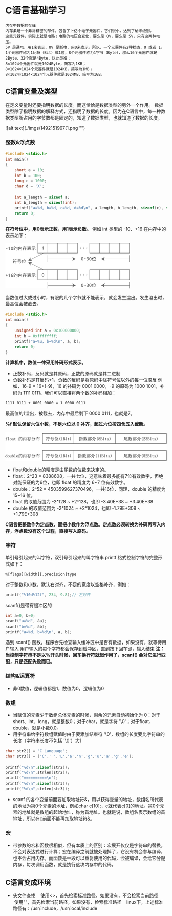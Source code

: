 # C语言基础学习
```
内存中数据的存储
内存条是一个非常精密的部件，包含了上亿个电子元器件，它们很小，达到了纳米级别。
这些元器件，实际上就是电路；电路的电压会变化，要么是 0V，要么是 5V，只有这两种电压。
5V 是通电，用1来表示，0V 是断电，用0来表示。所以，一个元器件有2种状态，0 或者 1。
1个元器件称为1比特（Bit）或1位，8个元器件称为1字节（Byte），那么16个元器件就是2Byte，32个就是4Byte，以此类推：
8×1024个元器件就是1024Byte，简写为1KB；
8×1024×1024个元器件就是1024KB，简写为1MB；
8×1024×1024×1024个元器件就是1024MB，简写为1GB。
```

## C语言变量及类型
在定义变量时还要指明数据的长度。而这恰恰是数据类型的另外一个作用。
数据类型除了指明数据的解释方式，还指明了数据的长度。因为在C语言中，每一种数据类型所占用的字节数都是固定的，知道了数据类型，也就知道了数据的长度。

![alt text](./imgs/1492151997(1.png "")

### 整数&浮点数

```C
#include <stdio.h>
int main()
{
    short a = 10;
    int b = 100;
    long c = 1000;
    char d = 'X';
   
    int a_length = sizeof a;
    int b_length = sizeof(int);
    printf("a=%d, b=%d, c=%d, d=%d\n", a_length, b_length, sizeof(c), sizeof(char));
    return 0;
}
```

__在符号位中，用0表示正数，用1表示负数。__
例如 int 类型的 -10、+16 在内存中的表示如下：

![alt text](./imgs/1-16053015203OD.jpg "")

当数值过大或过小时，有限的几个字节就不能表示，就会发生溢出。发生溢出时，最高位会被截去。

```C
#include <stdio.h>
int main()
{
    unsigned int a = 0x100000000;
    int b = 0xffffffff;
    printf("a=%u, b=%d\n", a, b);
    return 0;
}
```

__计算机中，数值一律采用补码形式表示。__
+ 正数补码，反码就是其原码，正数的原码就是其二进制
+ 负数补码是其反码+1，负数的反码是将原码中除符号位以外的每一位取反
例如，16-9 = 16+(-9)，16 的补码为 0001 0000，-9 的原码为 1000 1001，补码为 1111 0111。我们可以直接将两个数的补码相加：
```
1111 0111 + 0001 0000 = 1 0000 0111
```
最高位的1溢出，被截去，内存中最后剩下 0000 0111，也就是7。

__%f 默认保留六位小数，不足六位以 0 补齐，超过六位按四舍五入截断。__

![alt text](./imgs/1-1601021422192L.png "")

+ float和double的精度是由尾数的位数来决定的。
+ float：2^23 = 8388608，一共七位，这意味着最多能有7位有效数字，但绝对能保证的为6位，也即 float 的精度为 6~7 位有效数字。
+ double：2^52 = 4503599627370496，一共16位，同理，double 的精度为 15~16 位。
+ float 的取值范围为 -2^128 ~ +2^128，也即 -3.40E+38 ~ +3.40E+38
+ double 的取值范围为 -2^1024 ~ +2^1024，也即 -1.79E+308 ~ +1.79E+308

__C语言把整数作为定点数，而把小数作为浮点数。定点数必须转换为补码再写入内存，浮点数没有这个过程，直接写入原码。__

### 字符

单引号引起来的叫字符，双引号引起来的叫字符串
printf 格式控制字符的完整形式如下：
```
%[flags][width][.precision]type
```
对于整数和小数，默认右对齐，不足的宽度以空格补齐，例如：
```C
printf("%10d%12f", 234, 9.8);//-左对齐
```
scanf()是带有缓冲区的
```C
int a=0, b=0;
scanf("a=%d", &a);
scanf("b=%d", &b);
printf("a=%d, b=%d\n", a, b);
```
遇到 scanf() 函数，程序会先检查输入缓冲区中是否有数据，如果没有，就等待用户输入
用户输入的每个字符都会保存到缓冲区，直到按下回车键，输入结束
__注：当控制字符串不是以%开头时候，回车换行符就起作用了，scanf() 会对它进行匹配，只是匹配失败而已。__

### 结构&运算符
+ 非0数值，逻辑值都是1，数值为0，逻辑值为0

### 数组
+ 当赋值的元素少于数组总体元素的时候，剩余的元素自动初始化为 0：对于short、int、long，就是整数0；对于char，就是字符 '\0'；对于float、double，就是小数0.0。
+ 用字符串给字符数组赋值时由于要添加结束符 '\0'，数组的长度要比字符串的长度（字符串长度不包括 '\0'）大1
```C
char str2[] = "C Language";
char str3[] = {'C',' ','L','a','n','g','u','a','g','e'};

printf("%d\n",sizeof(str2));
printf("%d\n",strlen(str2));
printf("==========\n");
printf("%d\n",sizeof(str3));
printf("%d\n",strlen(str3));
```
+ scanf 的各个变量前面要加取地址符&，用以获得变量的地址，数组名所代表的地址为第0个元素的地址，例如char c[10];，c就代表c[0]的地址。第0个元素的地址就是数组的起始地址，称为首地址。也就是说，数组名表示数组的首地址，所以在c前面不能再加取地址符&。

### 宏
+ 带参数的宏和函数很相似，但有本质上的区别：宏展开仅仅是字符串的替换，不会对表达式进行计算；宏在编译之前就被处理掉了，它没有机会参与编译，也不会占用内存。而函数是一段可以重复使用的代码，会被编译，会给它分配内存，每次调用函数，就是执行这块内存中的代码。

## C语言变成环境
+ 头文件查找
    使用<>，首先检索标准路径，如果没有，不会检索当前路径
    使用""，首先检索当前路径，如果没有，检索标准路径
    linux下，上述标准路径有：/usr/include，/usr/local/include

